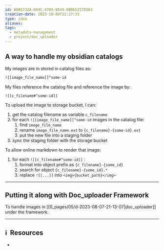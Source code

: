 ```yaml
---
id: B8A5732A-864C-47B4-8A44-0BBE5217D583
creation-date: 2023-10-09T22:27:33
type: idea
aliases: 
tags:
  - metadata-management
  - project/doc_uploader
---
```

## A way to handle my obsidian catalogs

My images are in stored in catalog files as: 

```txt
![[image_file_name]]^some-id
```

My files reference the catalog file and reference the image by: 

```txt
![[c_filename#^some-id]]
```

To upload the image to storage bucket, I can: 
1. get the catalog filename as variable `c_filename` 
2. for each `![[image_file_name]]^some-id` images in the catalog file: 
	1. find `image_file_name`
	2. rename `image_file_name.ext` to `{c_filename}-{some-id}.ext`
	3. put the new file into a staging folder
3. sync the staging folder with the storage bucket

To allow online markdown to render that image: 

1. for each `![[c_filename#^some-id]]` : 
	1. format into object prefix as `{c_filename}-{some_id}`
	2. search for object `{c_filename}-{some_id}.*`
	3. replace `![[...]]` into `<img>{bucket_path}</img>`

---
## Putting it along with Doc_uploader Framework

To handle images in [[0_pages/05/d-2023-08-07-21-13-07|doc_uploader]] under the framework.

---
## ℹ️  Resources
- 